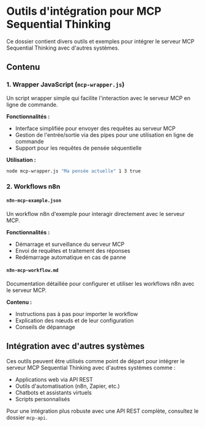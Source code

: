 # Outils d'intégration pour MCP Sequential Thinking

Ce dossier contient divers outils et exemples pour intégrer le serveur MCP Sequential Thinking avec d'autres systèmes.

## Contenu

### 1. Wrapper JavaScript (`mcp-wrapper.js`)

Un script wrapper simple qui facilite l'interaction avec le serveur MCP en ligne de commande.

**Fonctionnalités :**
- Interface simplifiée pour envoyer des requêtes au serveur MCP
- Gestion de l'entrée/sortie via des pipes pour une utilisation en ligne de commande
- Support pour les requêtes de pensée séquentielle

**Utilisation :**
```bash
node mcp-wrapper.js "Ma pensée actuelle" 1 3 true
```

### 2. Workflows n8n

#### `n8n-mcp-example.json`

Un workflow n8n d'exemple pour interagir directement avec le serveur MCP.

**Fonctionnalités :**
- Démarrage et surveillance du serveur MCP
- Envoi de requêtes et traitement des réponses
- Redémarrage automatique en cas de panne

#### `n8n-mcp-workflow.md`

Documentation détaillée pour configurer et utiliser les workflows n8n avec le serveur MCP.

**Contenu :**
- Instructions pas à pas pour importer le workflow
- Explication des nœuds et de leur configuration
- Conseils de dépannage

## Intégration avec d'autres systèmes

Ces outils peuvent être utilisés comme point de départ pour intégrer le serveur MCP Sequential Thinking avec d'autres systèmes comme :

- Applications web via API REST
- Outils d'automatisation (n8n, Zapier, etc.)
- Chatbots et assistants virtuels
- Scripts personnalisés

Pour une intégration plus robuste avec une API REST complète, consultez le dossier `mcp-api`. 